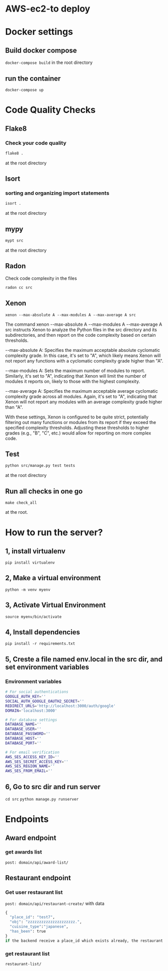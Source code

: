 # AWS-ec2-to deploy

# Docker settings
## Build docker compose
`docker-compose build`
in the root directory

## run the container
`docker-compose up`

# Code Quality Checks
## Flake8

### Check your code quality
```bash
flake8 .
```
at the root directory

## Isort

### sorting and organizing import statements
```bash
isort .
```
at the root directory

## mypy
```bash
mypt src
```
at the root directory

## Radon
Check code complexity in the files
```bash
radon cc src
```

## Xenon
```
xenon --max-absolute A --max-modules A --max-average A src
```
The command xenon --max-absolute A --max-modules A --max-average A src instructs Xenon to analyze the Python files in the src directory and its subdirectories, and then report on the code complexity based on certain thresholds.

--max-absolute A: Specifies the maximum acceptable absolute cyclomatic complexity grade. In this case, it's set to "A", which likely means Xenon will not report any functions with a cyclomatic complexity grade higher than "A".

--max-modules A: Sets the maximum number of modules to report. Similarly, it's set to "A", indicating that Xenon will limit the number of modules it reports on, likely to those with the highest complexity.

--max-average A: Specifies the maximum acceptable average cyclomatic complexity grade across all modules. Again, it's set to "A", indicating that Xenon will not report any modules with an average complexity grade higher than "A".

With these settings, Xenon is configured to be quite strict, potentially filtering out many functions or modules from its report if they exceed the specified complexity thresholds. Adjusting these thresholds to higher grades (e.g., "B", "C", etc.) would allow for reporting on more complex code.

## Test
```bash
python src/manage.py test tests
```
at the root directory

## Run all checks in one go
```
make check_all
```
at the root.

# How to run the server?

## 1, install virtualenv
`pip install virtualenv`

## 2, Make a virtual environment
`python -m venv myenv`

## 3, Activate Virtual Environment
`source myenv/bin/activate`

## 4, Install dependencies
`pip install -r requirements.txt`

## 5, Creste a file named env.local in the src dir, and set environment variables

### Environment variables

```bash
# For social authentications 
GOOGLE_AUTH_KEY=''
SOCIAL_AUTH_GOOGLE_OAUTH2_SECRET=''
REDIRECT_URLS='http://localhost:3000/auth/google'
DOMAIN='localhost:3000'

# For database settings
DATABASE_NAME=''
DATABASE_USER=''
DATABASE_PASSWORD=''
DATABASE_HOST=''
DATABASE_PORT=''

# For email verification 
AWS_SES_ACCESS_KEY_ID=''
AWS_SES_SECRET_ACCESS_KEY=''
AWS_SES_REGION_NAME=''
AWS_SES_FROM_EMAIL=''
```

## 6, Go to src dir and run server
`cd src`
`python manage.py runserver`

# Endpoints
## Award endpoint
### get awards list
`post: domain/api/award-list/ `

## Restaurant endpoint
### Get user restaurant list
`post: domain/api/restaurant-create/`
with data
```python
{
  "place_id": "test7",
  "obj": "zzzzzzzzzzzzzzzzzzzzz.",
  "cuisine_type":"japanese",
  "has_been": true
}
if the backend receive a place_id which exists already, the restaurant data in DB will be deleted.

```
### get restaurant list
`restaurant-list/`





